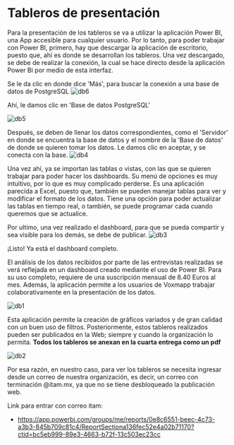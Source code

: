 # Tableros de presentación

Para la presentación de los tableros se va a utilizar la aplicación Power BI, una App accesible para cualquier usuario. Por lo tanto, para poder trabajar con Power BI, primero, hay que descargar la aplicación de escritorio, puesto que, ahí es donde se desarrollan los tableros. Una vez descargado, se debe de realizar la conexión, la cual se hace directo desde la aplicación Power Bi por medio de esta interfaz.   

Se le da clic en donde dice 'Más', para buscar la conexión a una base de datos de PostgreSQL
![db6](https://user-images.githubusercontent.com/70402438/120031221-23c90480-bfbe-11eb-8d2c-160906e1a7a9.jpeg)

Ahí, le damos clic en 'Base de datos PostgreSQL'

![db5](https://user-images.githubusercontent.com/70402438/120031212-20357d80-bfbe-11eb-9503-5b4883884c62.jpeg)

Después, se deben de llenar los datos correspondientes, como el 'Servidor' en donde se encuentra la base de datos y el nombre de la 'Base de datos' de donde se quieren tomar los datos. Le damos clic en aceptar, y se conecta con la base.
![db4](https://user-images.githubusercontent.com/70402438/120031203-1e6bba00-bfbe-11eb-84b1-5be07d615980.jpeg)

Una vez ahí, ya se importan las tablas o vistas, con las que se quieren trabajar para poder hacer los dashboards. Su menú de opciones es muy intuitivo, por lo que es muy complicado perderse. Es una aplicación parecida a Excel, puesto que, también se pueden manejar tablas para ver y modificar el formato de los datos. Tiene una opción para poder actualizar las tablas en tiempo real, o también, se puede programar cada cuando queremos que se actualice. 

Por ultimo, una vez realizado el dashboard, para que se pueda compartir y sea visible para los demás, se debe de publicar. 
![db3](https://user-images.githubusercontent.com/70402438/120031198-1ca1f680-bfbe-11eb-9f40-ad0fa7fe87c2.jpeg)

¡Listo! Ya está el dashboard completo. 

El análisis de los datos recibidos por parte de las entrevistas realizadas se verá reflejada en un dashboard creado mediante el uso de Power BI. Para su uso completo, requiere de una suscripción mensual de 8.40 Euros al mes. Además, la aplicación permite a los usuarios de Voxmapp trabajar colaborativamente en la presentación de los datos.

![db1](https://user-images.githubusercontent.com/70402438/119917755-c5a01100-bf2c-11eb-97cd-0b128010e04b.png)

Esta aplicación permite la creación de gráficos variados y de gran calidad con un buen uso de filtros. Posteriormente, estos tableros realizados pueden ser publicados en la Web; siempre y cuando la organización lo permita. **Todos los tableros se anexan en la cuarta entrega como un pdf**

![db2](https://user-images.githubusercontent.com/70402438/119918086-6abae980-bf2d-11eb-9d2a-17e1c606ba7d.png)

Por esa razón, en nuestro caso, para ver los tableros se necesita ingresar desde un correo de nuestra organización, es decir, un correo con terminación @itam.mx, ya que no se tiene desbloqueado la publicación web.

Link para entrar con correo itam:
* https://app.powerbi.com/groups/me/reports/0e8c6551-beec-4c73-a3b3-845b709c81c4/ReportSectiona136fec52e4a02b71170?ctid=bc5eb999-89e3-4663-b72f-13c503ec23cc












